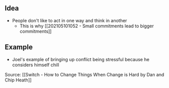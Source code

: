 ## Idea
- People don't like to act in one way and think in another
	- This is why [[202105101052 - Small commitments lead to bigger commitments]]


## Example
- Joel's example of bringing up conflict being stressful because he considers himself chill

Source: [[Switch - How to Change Things When Change is Hard by Dan and Chip Heath]]